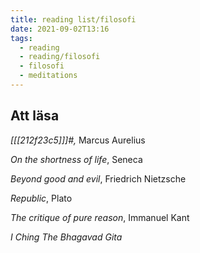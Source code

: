 ```yaml
---
title: reading list/filosofi
date: 2021-09-02T13:16
tags: 
  - reading
  - reading/filosofi
  - filosofi
  - meditations
---
```


## Att läsa

_[[[212f23c5]]]#,_ Marcus Aurelius

_On the shortness of life_, Seneca

_Beyond good and evil_, Friedrich Nietzsche

_Republic_, Plato

_The critique of pure reason_, Immanuel Kant

_I Ching_ 
_The Bhagavad Gita_

